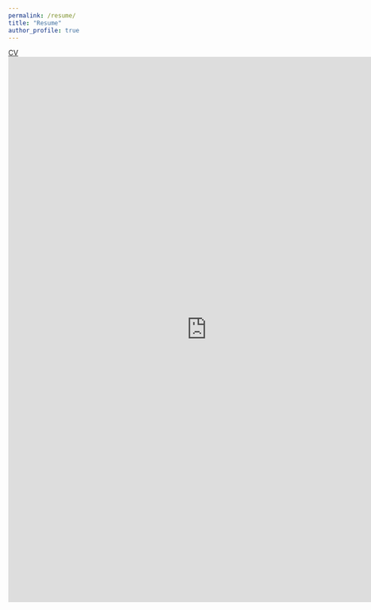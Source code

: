 ```yaml
---
permalink: /resume/
title: "Resume"
author_profile: true
---
```





<a href="Abhishek_Jana_resume.pdf">CV</a>
<embed src= "https://github.com/abhishek-jana/abhishek-jana.github.io/blob/master/Abhishek_Jana_resume.pdf" width= "800" height= "1100">

